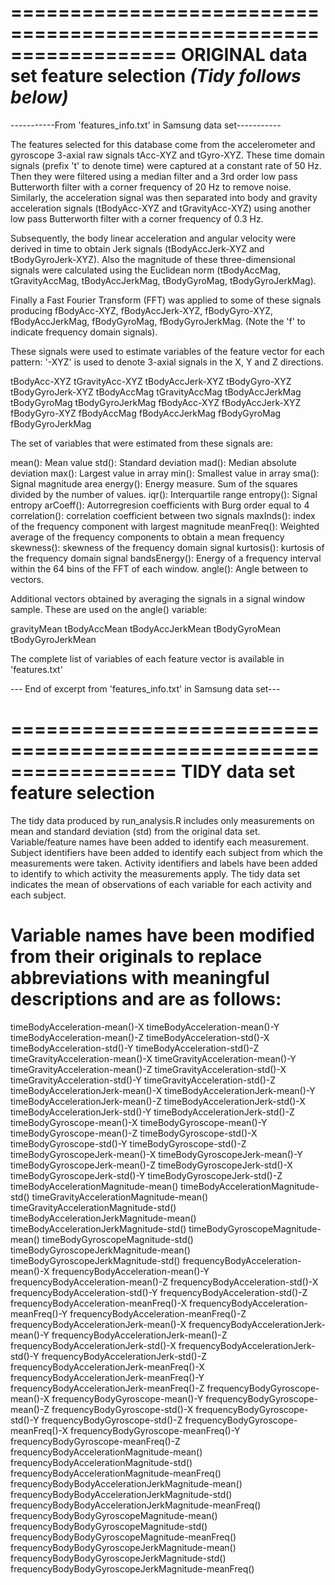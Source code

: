 ==================================================================
ORIGINAL data set feature selection ***(Tidy follows below)***
==================================================================

-----------From 'features_info.txt' in Samsung data set-----------

The features selected for this database come from the accelerometer and gyroscope 3-axial raw signals tAcc-XYZ and tGyro-XYZ. These time domain signals (prefix 't' to denote time) were captured at a constant rate of 50 Hz. Then they were filtered using a median filter and a 3rd order low pass Butterworth filter with a corner frequency of 20 Hz to remove noise. Similarly, the acceleration signal was then separated into body and gravity acceleration signals (tBodyAcc-XYZ and tGravityAcc-XYZ) using another low pass Butterworth filter with a corner frequency of 0.3 Hz. 

Subsequently, the body linear acceleration and angular velocity were derived in time to obtain Jerk signals (tBodyAccJerk-XYZ and tBodyGyroJerk-XYZ). Also the magnitude of these three-dimensional signals were calculated using the Euclidean norm (tBodyAccMag, tGravityAccMag, tBodyAccJerkMag, tBodyGyroMag, tBodyGyroJerkMag). 

Finally a Fast Fourier Transform (FFT) was applied to some of these signals producing fBodyAcc-XYZ, fBodyAccJerk-XYZ, fBodyGyro-XYZ, fBodyAccJerkMag, fBodyGyroMag, fBodyGyroJerkMag. (Note the 'f' to indicate frequency domain signals). 

These signals were used to estimate variables of the feature vector for each pattern:
'-XYZ' is used to denote 3-axial signals in the X, Y and Z directions.

tBodyAcc-XYZ
tGravityAcc-XYZ
tBodyAccJerk-XYZ
tBodyGyro-XYZ
tBodyGyroJerk-XYZ
tBodyAccMag
tGravityAccMag
tBodyAccJerkMag
tBodyGyroMag
tBodyGyroJerkMag
fBodyAcc-XYZ
fBodyAccJerk-XYZ
fBodyGyro-XYZ
fBodyAccMag
fBodyAccJerkMag
fBodyGyroMag
fBodyGyroJerkMag

The set of variables that were estimated from these signals are: 

mean(): Mean value
std(): Standard deviation
mad(): Median absolute deviation 
max(): Largest value in array
min(): Smallest value in array
sma(): Signal magnitude area
energy(): Energy measure. Sum of the squares divided by the number of values. 
iqr(): Interquartile range 
entropy(): Signal entropy
arCoeff(): Autorregresion coefficients with Burg order equal to 4
correlation(): correlation coefficient between two signals
maxInds(): index of the frequency component with largest magnitude
meanFreq(): Weighted average of the frequency components to obtain a mean frequency
skewness(): skewness of the frequency domain signal 
kurtosis(): kurtosis of the frequency domain signal 
bandsEnergy(): Energy of a frequency interval within the 64 bins of the FFT of each window.
angle(): Angle between to vectors.

Additional vectors obtained by averaging the signals in a signal window sample. These are used on the angle() variable:

gravityMean
tBodyAccMean
tBodyAccJerkMean
tBodyGyroMean
tBodyGyroJerkMean

The complete list of variables of each feature vector is available in 'features.txt'

--- End of excerpt from 'features_info.txt' in Samsung data set---


==================================================================
TIDY data set feature selection
==================================================================

The tidy data produced by run_analysis.R includes only measurements on mean and standard deviation (std) from the original data set. Variable/feature names have been added to identify each measurement. Subject identifiers have been added to identify each subject from which the measurements were taken. Activity identifiers and labels have been added to identify to which activity the measurements apply. The tidy data set indicates the mean of observations of each variable for each activity and each subject. 

Variable names have been modified from their originals to replace abbreviations with meaningful descriptions and are as follows:
==================================================================

timeBodyAcceleration-mean()-X
timeBodyAcceleration-mean()-Y
timeBodyAcceleration-mean()-Z
timeBodyAcceleration-std()-X
timeBodyAcceleration-std()-Y
timeBodyAcceleration-std()-Z
timeGravityAcceleration-mean()-X
timeGravityAcceleration-mean()-Y
timeGravityAcceleration-mean()-Z
timeGravityAcceleration-std()-X
timeGravityAcceleration-std()-Y
timeGravityAcceleration-std()-Z
timeBodyAccelerationJerk-mean()-X
timeBodyAccelerationJerk-mean()-Y
timeBodyAccelerationJerk-mean()-Z
timeBodyAccelerationJerk-std()-X
timeBodyAccelerationJerk-std()-Y
timeBodyAccelerationJerk-std()-Z
timeBodyGyroscope-mean()-X
timeBodyGyroscope-mean()-Y
timeBodyGyroscope-mean()-Z
timeBodyGyroscope-std()-X
timeBodyGyroscope-std()-Y
timeBodyGyroscope-std()-Z
timeBodyGyroscopeJerk-mean()-X
timeBodyGyroscopeJerk-mean()-Y
timeBodyGyroscopeJerk-mean()-Z
timeBodyGyroscopeJerk-std()-X
timeBodyGyroscopeJerk-std()-Y
timeBodyGyroscopeJerk-std()-Z
timeBodyAccelerationMagnitude-mean()
timeBodyAccelerationMagnitude-std()
timeGravityAccelerationMagnitude-mean()
timeGravityAccelerationMagnitude-std()
timeBodyAccelerationJerkMagnitude-mean()
timeBodyAccelerationJerkMagnitude-std()
timeBodyGyroscopeMagnitude-mean()
timeBodyGyroscopeMagnitude-std()
timeBodyGyroscopeJerkMagnitude-mean()
timeBodyGyroscopeJerkMagnitude-std()
frequencyBodyAcceleration-mean()-X
frequencyBodyAcceleration-mean()-Y
frequencyBodyAcceleration-mean()-Z
frequencyBodyAcceleration-std()-X
frequencyBodyAcceleration-std()-Y
frequencyBodyAcceleration-std()-Z
frequencyBodyAcceleration-meanFreq()-X
frequencyBodyAcceleration-meanFreq()-Y
frequencyBodyAcceleration-meanFreq()-Z
frequencyBodyAccelerationJerk-mean()-X
frequencyBodyAccelerationJerk-mean()-Y
frequencyBodyAccelerationJerk-mean()-Z
frequencyBodyAccelerationJerk-std()-X
frequencyBodyAccelerationJerk-std()-Y
frequencyBodyAccelerationJerk-std()-Z
frequencyBodyAccelerationJerk-meanFreq()-X
frequencyBodyAccelerationJerk-meanFreq()-Y
frequencyBodyAccelerationJerk-meanFreq()-Z
frequencyBodyGyroscope-mean()-X
frequencyBodyGyroscope-mean()-Y
frequencyBodyGyroscope-mean()-Z
frequencyBodyGyroscope-std()-X
frequencyBodyGyroscope-std()-Y
frequencyBodyGyroscope-std()-Z
frequencyBodyGyroscope-meanFreq()-X
frequencyBodyGyroscope-meanFreq()-Y
frequencyBodyGyroscope-meanFreq()-Z
frequencyBodyAccelerationMagnitude-mean()
frequencyBodyAccelerationMagnitude-std()
frequencyBodyAccelerationMagnitude-meanFreq()
frequencyBodyBodyAccelerationJerkMagnitude-mean()
frequencyBodyBodyAccelerationJerkMagnitude-std()
frequencyBodyBodyAccelerationJerkMagnitude-meanFreq()
frequencyBodyBodyGyroscopeMagnitude-mean()
frequencyBodyBodyGyroscopeMagnitude-std()
frequencyBodyBodyGyroscopeMagnitude-meanFreq()
frequencyBodyBodyGyroscopeJerkMagnitude-mean()
frequencyBodyBodyGyroscopeJerkMagnitude-std()
frequencyBodyBodyGyroscopeJerkMagnitude-meanFreq()